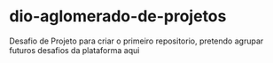 # dio-aglomerado-de-projetos
Desafio de Projeto para criar o primeiro repositorio, pretendo agrupar futuros desafios da plataforma aqui
